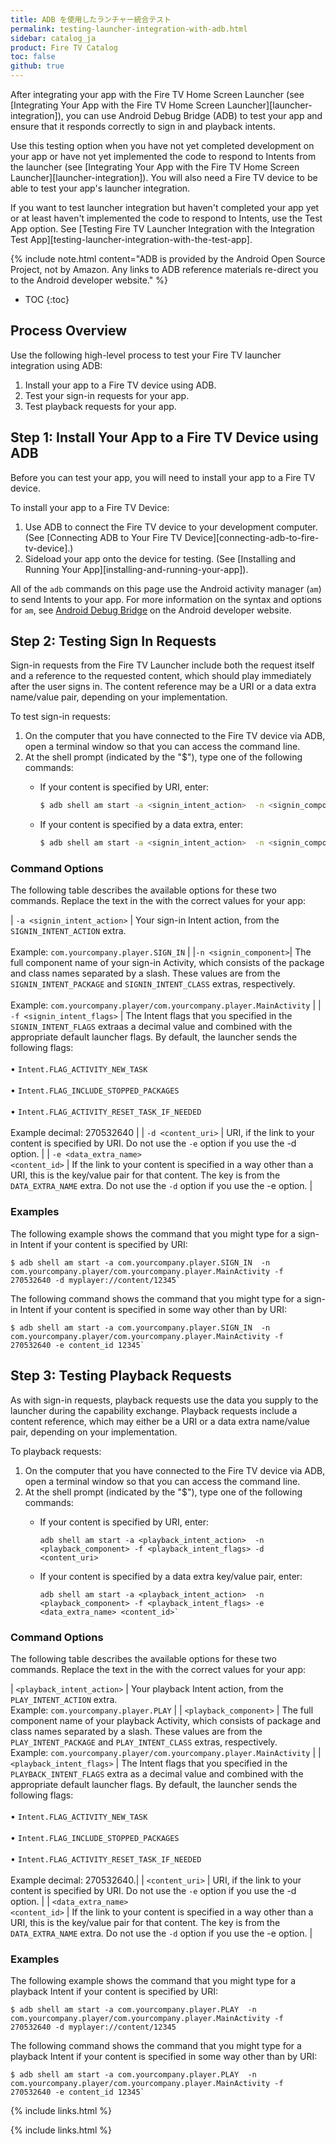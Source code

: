 ```yaml
---
title: ADB を使用したランチャー統合テスト
permalink: testing-launcher-integration-with-adb.html
sidebar: catalog_ja
product: Fire TV Catalog
toc: false
github: true
---
```


After integrating your app with the Fire TV Home Screen Launcher (see [Integrating Your App with the Fire TV Home Screen Launcher][launcher-integration]), you can use Android Debug Bridge (ADB) to test your app and ensure that it responds correctly to sign in and playback intents.

Use this testing option when you have not yet completed development on your app or have not yet implemented the code to respond to Intents from the launcher (see [Integrating Your App with the Fire TV Home Screen Launcher][launcher-integration]). You will also need a Fire TV device to be able to test your app's launcher integration.

If you want to test launcher integration but haven't completed your app yet or at least haven't implemented the code to respond to Intents, use the Test App option. See [Testing Fire TV Launcher Integration with the Integration Test App][testing-launcher-integration-with-the-test-app].

{% include note.html content="ADB is provided by the Android Open Source Project, not by Amazon. Any links to ADB reference materials re-direct you to the Android developer website." %}

* TOC
{:toc}

## Process Overview

Use the following high-level process to test your Fire TV launcher integration using ADB:

1.  Install your app to a Fire TV device using ADB.
2.  Test your sign-in requests for your app.
3.  Test playback requests for your app.

## Step 1: Install Your App to a Fire TV Device using ADB

Before you can test your app, you will need to install your app to a Fire TV device.

To install your app to a Fire TV Device:

1.  Use ADB to connect the Fire TV device to your development computer. (See [Connecting ADB to Your Fire TV Device][connecting-adb-to-fire-tv-device].)
2.  Sideload your app onto the device for testing. (See [Installing and Running Your App][installing-and-running-your-app]).

All of the `adb` commands on this page use the Android activity manager (`am`) to send Intents to your app. For more information on the syntax and options for `am`, see [Android Debug Bridge](http://developer.android.com/tools/help/adb.html) on the Android developer website.

## Step 2: Testing Sign In Requests

Sign-in requests from the Fire TV Launcher include both the request itself and a reference to the requested content, which should play immediately after the user signs in. The content reference may be a URI or a data extra name/value pair, depending on your implementation.

To test sign-in requests:

1.  On the computer that you have connected to the Fire TV device via ADB, open a terminal window so that you can access the command line.
2.  At the shell prompt (indicated by the "$"), type one of the following commands:
    *   If your content is specified by URI, enter:

        ```bash
        $ adb shell am start -a <signin_intent_action>  -n <signin_component> -f <signin_intent_flags> -d <content_uri>
        ```

    *   If your content is specified by a data extra, enter:

        ```bash
        $ adb shell am start -a <signin_intent_action>  -n <signin_component> -f <signin_intent_flags> -e <data_extra_name> <content_id>
        ```

### Command Options

The following table describes the available options for these two commands. Replace the text in the <angle brackets> with the correct values for your app:

| `-a <signin_intent_action>` | Your sign-in Intent action, from the `SIGNIN_INTENT_ACTION` extra. <br/><br/>Example: `com.yourcompany.player.SIGN_IN` |
|`-n <signin_component>`| The full component name of your sign-in Activity, which consists of the package and class names separated by a slash. These values are from the `SIGNIN_INTENT_PACKAGE` and `SIGNIN_INTENT_CLASS` extras, respectively. <br/><br/>Example: `com.yourcompany.player/com.yourcompany.player.MainActivity` |
| `-f <signin_intent_flags>` | The Intent flags that you specified in the `SIGNIN_INTENT_FLAGS` extraas a decimal value and combined with the appropriate default launcher flags. By default, the launcher sends the following flags: <br/><br/>&bull; `Intent.FLAG_ACTIVITY_NEW_TASK` <br/><br/>&bull; `Intent.FLAG_INCLUDE_STOPPED_PACKAGES` <br/><br/>&bull; `Intent.FLAG_ACTIVITY_RESET_TASK_IF_NEEDED` <br/><br/>Example decimal: 270532640 |
| `-d <content_uri>` | URI, if the link to your content is specified by URI. Do not use the `-e` option if you use the -d option. |
| `-e <data_extra_name>`<br/>`<content_id>` | If the link to your content is specified in a way other than a URI, this is the key/value pair for that content. The key is from the `DATA_EXTRA_NAME` extra. Do not use the `-d` option if you use the -e option. |

### Examples

The following example shows the command that you might type for a sign-in Intent if your content is specified by URI:

```
$ adb shell am start -a com.yourcompany.player.SIGN_IN  -n com.yourcompany.player/com.yourcompany.player.MainActivity -f 270532640 -d myplayer://content/12345`
```

The following command shows the command that you might type for a sign-in Intent if your content is specified in some way other than by URI:

```
$ adb shell am start -a com.yourcompany.player.SIGN_IN  -n com.yourcompany.player/com.yourcompany.player.MainActivity -f 270532640 -e content_id 12345`
```

## Step 3: Testing Playback Requests

As with sign-in requests, playback requests use the data you supply to the launcher during the capability exchange. Playback requests include a content reference, which may either be a URI or a data extra name/value pair, depending on your implementation.

To playback requests:

1.  On the computer that you have connected to the Fire TV device via ADB, open a terminal window so that you can access the command line.
2.  At the shell prompt (indicated by the "$"), type one of the following commands:
    *   If your content is specified by URI, enter:

        ```
        adb shell am start -a <playback_intent_action>  -n <playback_component> -f <playback_intent_flags> -d <content_uri>
        ```

    *   If your content is specified by a data extra key/value pair, enter:

        ```
        adb shell am start -a <playback_intent_action>  -n <playback_component> -f <playback_intent_flags> -e <data_extra_name> <content_id>`
        ```

### Command Options

The following table describes the available options for these two commands. Replace the text in the <angle brackets> with the correct values for your app:


| `<playback_intent_action>` | Your playback Intent action, from the `PLAY_INTENT_ACTION` extra. <br/> Example: `com.yourcompany.player.PLAY` |
| `<playback_component>` | The full component name of your playback Activity, which consists of package and class names separated by a slash. These values are from the `PLAY_INTENT_PACKAGE` and `PLAY_INTENT_CLASS` extras, respectively. <br/> Example: `com.yourcompany.player/com.yourcompany.player.MainActivity` |
| `<playback_intent_flags>` | The Intent flags that you specified in the `PLAYBACK_INTENT_FLAGS` extra as a decimal value and combined with the appropriate default launcher flags. By default, the launcher sends the following flags: <br/><br/>&bull; `Intent.FLAG_ACTIVITY_NEW_TASK` <br/><br/>&bull; `Intent.FLAG_INCLUDE_STOPPED_PACKAGES` <br/><br/>&bull; `Intent.FLAG_ACTIVITY_RESET_TASK_IF_NEEDED` <br/><br/> Example decimal: 270532640.|
| `<content_uri>` | URI, if the link to your content is specified by URI. Do not use the `-e` option if you use the -d option. |
| `<data_extra_name>`<br/>`<content_id>` | If the link to your content is specified in a way other than a URI, this is the key/value pair for that content. The key is from the `DATA_EXTRA_NAME` extra. Do not use the `-d` option if you use the -e option. |

### Examples

The following example shows the command that you might type for a playback Intent if your content is specified by URI:

```
$ adb shell am start -a com.yourcompany.player.PLAY  -n com.yourcompany.player/com.yourcompany.player.MainActivity -f 270532640 -d myplayer://content/12345
```

The following command shows the command that you might type for a playback Intent if your content is specified in some way other than by URI:

```
$ adb shell am start -a com.yourcompany.player.PLAY  -n com.yourcompany.player/com.yourcompany.player.MainActivity -f 270532640 -e content_id 12345`
```

{% include links.html %}




{% include links.html %}
